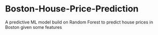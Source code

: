 # Boston-House-Price-Prediction
A predictive ML model build on Random Forest to predict house prices in Boston given some features
